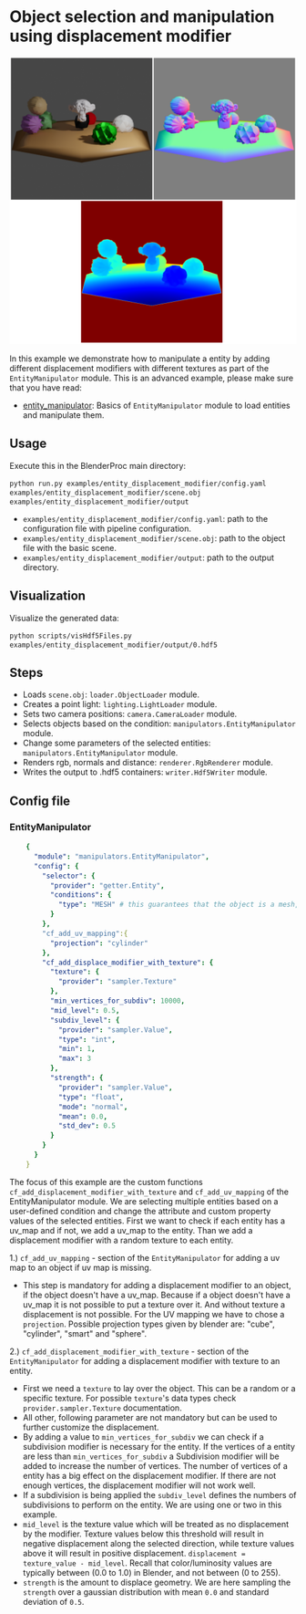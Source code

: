 # Object selection and manipulation using displacement modifier

![](rendering.png)

In this example we demonstrate how to manipulate a entity by adding different displacement modifiers with different textures as part of the `EntityManipulator` module.
This is an advanced example, please make sure that you have read:

* [entity_manipulator](../shapenet/README.md): Basics of `EntityManipulator` module to load entities and manipulate them. 
## Usage

Execute this in the BlenderProc main directory:

```
python run.py examples/entity_displacement_modifier/config.yaml examples/entity_displacement_modifier/scene.obj examples/entity_displacement_modifier/output
```

* `examples/entity_displacement_modifier/config.yaml`: path to the configuration file with pipeline configuration.
* `examples/entity_displacement_modifier/scene.obj`: path to the object file with the basic scene.
* `examples/entity_displacement_modifier/output`: path to the output directory.

## Visualization

Visualize the generated data:

```
python scripts/visHdf5Files.py examples/entity_displacement_modifier/output/0.hdf5
```

## Steps

* Loads `scene.obj`: `loader.ObjectLoader` module.
* Creates a point light: `lighting.LightLoader` module.
* Sets two camera positions: `camera.CameraLoader` module.
* Selects objects based on the condition: `manipulators.EntityManipulator` module.
* Change some parameters of the selected entities: `manipulators.EntityManipulator` module. 
* Renders rgb, normals and distance: `renderer.RgbRenderer` module.
* Writes the output to .hdf5 containers: `writer.Hdf5Writer` module.

## Config file

### EntityManipulator

```yaml
    {
      "module": "manipulators.EntityManipulator",
      "config": {
        "selector": {
          "provider": "getter.Entity",
          "conditions": {
            "type": "MESH" # this guarantees that the object is a mesh, and not for example a camera
          }
        },
        "cf_add_uv_mapping":{
          "projection": "cylinder"
        },
        "cf_add_displace_modifier_with_texture": {
          "texture": {
            "provider": "sampler.Texture"
          },
          "min_vertices_for_subdiv": 10000,
          "mid_level": 0.5,
          "subdiv_level": {
            "provider": "sampler.Value",
            "type": "int",
            "min": 1,
            "max": 3
          },
          "strength": {
            "provider": "sampler.Value",
            "type": "float",
            "mode": "normal",
            "mean": 0.0,
            "std_dev": 0.5
          }
        }
      }
    }
```

The focus of this example are the custom functions `cf_add_displacement_modifier_with_texture` and `cf_add_uv_mapping` of the EntityManipulator module.
We are selecting multiple entities based on a user-defined condition and change the attribute and custom property values of the selected entities.
First we want to check if each entity has a uv_map and if not, we add a uv_map to the entity. Than we add a displacement modifier with a random texture to each entity. 

1.) `cf_add_uv_mapping` - section of the `EntityManipulator` for adding a uv map to an object if uv map is missing.

* This step is mandatory for adding a displacement modifier to an object, if the object doesn't have a uv_map. Because if a object doesn't have a uv_map it is not possible to put a texture over it. And without texture a displacement is not possible. 
For the UV mapping we have to chose a `projection`. Possible projection types given by blender are: "cube", "cylinder", "smart" and "sphere".

2.) `cf_add_displacement_modifier_with_texture` - section of the `EntityManipulator` for adding a displacement modifier with texture to an entity.

* First we need a `texture` to lay over the object. This can be a random or a specific texture. For possible `texture`'s data types check `provider.sampler.Texture` documentation.
* All other, following parameter are not mandatory but can be used to further customize the displacement.
* By adding a value to `min_vertices_for_subdiv` we can check if a subdivision modifier is necessary for the entity. If the vertices of a entity are less than `min_vertices_for_subdiv` a Subdivision modifier will be added to increase the number of vertices. The number of vertices of a entity has a big effect on the displacement modifier. If there are not enough vertices, the displacement modifier will not work well.                                                                         
* If a subdivision is being applied the `subdiv_level` defines the numbers of subdivisions to perform on the entity. We are using one or two in this example.
* `mid_level` is the texture value which will be treated as no displacement by the modifier. Texture values below this threshold will result in negative displacement along the selected direction, while texture values above it will result in positive displacement. `displacement = texture_value - mid_level`. Recall that color/luminosity values are typically between (0.0 to 1.0) in Blender, and not between (0 to 255).
* `strength` is the amount to displace geometry. We are here sampling the `strength` over a gaussian distribution with mean `0.0` and standard deviation of `0.5`.
